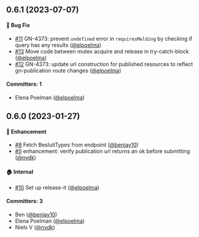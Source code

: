 

## 0.6.1 (2023-07-07)

#### :bug: Bug Fix
* [#11](https://github.com/lblod/besluit-publicatie-melding-service/pull/11) GN-4373: prevent `undefined` error in `requiresMelding` by checking if query has any results ([@elpoelma](https://github.com/elpoelma))
* [#13](https://github.com/lblod/besluit-publicatie-melding-service/pull/13) Move code between mutex acquire and release in try-catch-block ([@elpoelma](https://github.com/elpoelma))
* [#12](https://github.com/lblod/besluit-publicatie-melding-service/pull/12) GN-4373: update url construction for published resources to reflect gn-publication route changes ([@elpoelma](https://github.com/elpoelma))

#### Committers: 1
- Elena Poelman ([@elpoelma](https://github.com/elpoelma))


## 0.6.0 (2023-01-27)

#### :rocket: Enhancement
* [#8](https://github.com/lblod/besluit-publicatie-melding-service/pull/8) Fetch BesluitTypes from endpoint ([@benjay10](https://github.com/benjay10))
* [#5](https://github.com/lblod/besluit-publicatie-melding-service/pull/5) enhancement: verify publication url returns an ok before submitting ([@nvdk](https://github.com/nvdk))

#### :house: Internal
* [#10](https://github.com/lblod/besluit-publicatie-melding-service/pull/10) Set up release-it ([@elpoelma](https://github.com/elpoelma))

#### Committers: 3
- Ben ([@benjay10](https://github.com/benjay10))
- Elena Poelman ([@elpoelma](https://github.com/elpoelma))
- Niels V ([@nvdk](https://github.com/nvdk))

